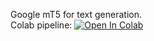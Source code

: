 Google mT5 for text generation.</br>
Colab pipeline: [![Open In Colab](https://colab.research.google.com/assets/colab-badge.svg)](https://colab.research.google.com/github/shitkov/mt5_text_generation/blob/main/mt5_text_generation_pipeline.ipynb)
